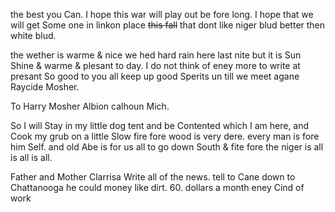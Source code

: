 the best you Can. I hope this war will play out be fore long. I hope that we will get Some one in linkon place ~~this fall~~ that dont like niger blud better then white blud. 

the wether is warme & nice we hed hard rain here last nite but it is Sun Shine & warme & plesant to day. I do not think of eney more to write at presant So good to you all keep up good Sperits un till we meet agane  Raycide Mosher. 

To Harry Mosher Albion calhoun Mich. 

So I will Stay in my little dog tent and be Contented which I am here, and Cook my grub on a little Slow fire fore wood is very dere. every man is fore him Self. and old Abe is for us all to go down South & fite fore the niger is all is all is all. 

Father and Mother Clarrisa Write all of the news. tell to Cane down to Chattanooga he could money like dirt. 60. dollars a month eney Cind of work